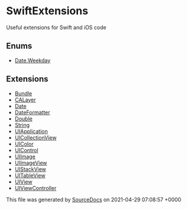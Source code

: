 # SwiftExtensions

Useful extensions for Swift and iOS code

## Enums

-   [Date.Weekday](Documentation/Reference/SwiftExtensions/enums/Date.Weekday.md)

## Extensions

-   [Bundle](Documentation/Reference/SwiftExtensions/extensions/Bundle.md)
-   [CALayer](Documentation/Reference/SwiftExtensions/extensions/CALayer.md)
-   [Date](Documentation/Reference/SwiftExtensions/extensions/Date.md)
-   [DateFormatter](Documentation/Reference/SwiftExtensions/extensions/DateFormatter.md)
-   [Double](Documentation/Reference/SwiftExtensions/extensions/Double.md)
-   [String](Documentation/Reference/SwiftExtensions/extensions/String.md)
-   [UIApplication](Documentation/Reference/SwiftExtensions/extensions/UIApplication.md)
-   [UICollectionView](Documentation/Reference/SwiftExtensions/extensions/UICollectionView.md)
-   [UIColor](Documentation/Reference/SwiftExtensions/extensions/UIColor.md)
-   [UIControl](Documentation/Reference/SwiftExtensions/extensions/UIControl.md)
-   [UIImage](Documentation/Reference/SwiftExtensions/extensions/UIImage.md)
-   [UIImageView](Documentation/Reference/SwiftExtensions/extensions/UIImageView.md)
-   [UIStackView](Documentation/Reference/SwiftExtensions/extensions/UIStackView.md)
-   [UITableView](Documentation/Reference/SwiftExtensions/extensions/UITableView.md)
-   [UIView](Documentation/Reference/SwiftExtensions/extensions/UIView.md)
-   [UIViewController](Documentation/Reference/SwiftExtensions/extensions/UIViewController.md)

This file was generated by [SourceDocs](https://github.com/eneko/SourceDocs) on 2021-04-29 07:08:57 +0000
